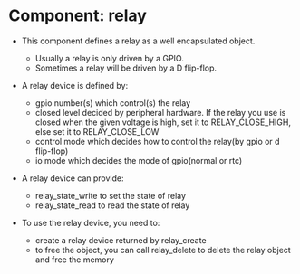 # Component: relay

* This component defines a relay as a well encapsulated object.
    * Usually a relay is only driven by a GPIO.
    * Sometimes a relay will be driven by a D flip-flop.

* A relay device is defined by:
	* gpio number(s) which control(s) the relay
	* closed level decided by peripheral hardware. If the relay you use is closed when the given voltage is high, set it to RELAY_CLOSE_HIGH, else set it to RELAY_CLOSE_LOW 
	* control mode which decides how to control the relay(by gpio or d flip-flop)
	* io mode which decides the mode of gpio(normal or rtc)

* A relay device can provide:
	* relay_state_write to set the state of relay
	* relay_state_read to read the state of relay

* To use the relay device, you need to:
	* create a relay device returned by relay_create
	* to free the object, you can call relay_delete to delete the relay object and free the memory